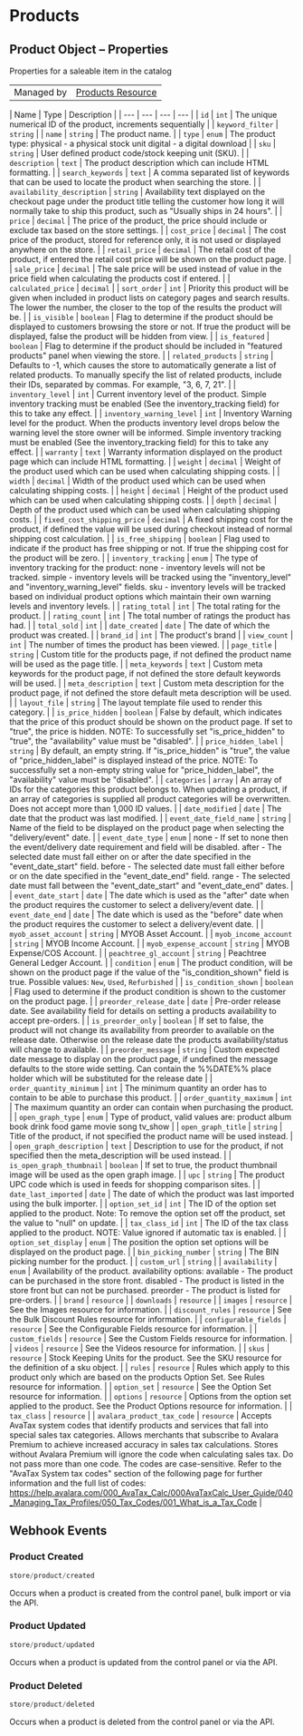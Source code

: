# Products

## Product Object – Properties

Properties for a saleable item in the catalog

|||
|---|---|
| Managed by | [Products Resource](/api/?BasicAuth#products-resource)

| Name | Type | Description |
| --- | --- | --- | --- |
| `id` | `int` | The unique numerical ID of the product, increments sequentially |
| `keyword_filter` | `string` |
| `name` | `string` | The product name. |
| `type` | `enum` | The product type: physical - a physical stock unit digital - a digital download |
| `sku` | `string` | User defined product code/stock keeping unit (SKU). |
| `description` | `text` | The product description which can include HTML formatting. |
| `search_keywords` | `text` | A comma separated list of keywords that can be used to locate the product when searching the store. |
| `availability_description` | `string` | Availability text displayed on the checkout page under the product title telling the customer how long it will normally take to ship this product, such as "Usually ships in 24 hours". |
| `price` | `decimal` | The price of the product, the price should include or exclude tax based on the store settings. |
| `cost_price` | `decimal` | The cost price of the product, stored for reference only, it is not used or displayed anywhere on the store. |
| `retail_price` | `decimal` | The retail cost of the product, if entered the retail cost price will be shown on the product page. |
| `sale_price` | `decimal` | The sale price will be used instead of value in the price field when calculating the products cost if entered. |
| `calculated_price` | `decimal` |
| `sort_order` | `int` | Priority this product will be given when included in product lists on category pages and search results. The lower the number, the closer to the top of the results the product will be. |
| `is_visible` | `boolean` | Flag to determine if the product should be displayed to customers browsing the store or not. If true the product will be displayed, false the product will be hidden from view. |
| `is_featured` | `boolean` | Flag to determine if the product should be included in "featured products" panel when viewing the store. |
| `related_products` | `string` | Defaults to -1, which causes the store to automatically generate a list of related products. To manually specify the list of related products, include their IDs, separated by commas. For example, "3, 6, 7, 21". |
| `inventory_level` | `int` | Current inventory level of the product. Simple inventory tracking must be enabled (See the inventory_tracking field) for this to take any effect. |
| `inventory_warning_level` | `int` | Inventory Warning level for the product. When the products inventory level drops below the warning level the store owner will be informed. Simple inventory tracking must be enabled (See the inventory_tracking field) for this to take any effect. |
| `warranty` | `text` | Warranty information displayed on the product page which can include HTML formatting. |
| `weight` | `decimal` | Weight of the product used which can be used when calculating shipping costs. |
| `width` | `decimal` | Width of the product used which can be used when calculating shipping costs. |
| `height` | `decimal` | Height of the product used which can be used when calculating shipping costs. |
| `depth` | `decimal` | Depth of the product used which can be used when calculating shipping costs. |
| `fixed_cost_shipping_price` | `decimal` | A fixed shipping cost for the product, if defined the value will be used during checkout instead of normal shipping cost calculation. |
| `is_free_shipping` | `boolean` | Flag used to indicate if the product has free shipping or not. If true the shipping cost for the product will be zero. |
| `inventory_tracking` | `enum` | The type of inventory tracking for the product: none - inventory levels will not be tracked. simple - inventory levels will be tracked using the "inventory_level" and "inventory_warning_level" fields. sku - inventory levels will be tracked based on individual product options which maintain their own warning levels and inventory levels. |
| `rating_total` | `int` | The total rating for the product. |
| `rating_count` | `int` | The total number of ratings the product has had. |
| `total_sold` | `int` |
| `date_created` | `date` | The date of which the product was created. |
| `brand_id` | `int` | The product's brand |
| `view_count` | `int` | The number of times the product has been viewed. |
| `page_title` | `string` | Custom title for the products page, if not defined the product name will be used as the page title. |
| `meta_keywords` | `text` | Custom meta keywords for the product page, if not defined the store default keywords will be used. |
| `meta_description` | `text` | Custom meta description for the product page, if not defined the store default meta description will be used. |
| `layout_file` | `string` | The layout template file used to render this category. |
| `is_price_hidden` | `boolean` | False by default, which indicates that the price of this product should be shown on the product page. If set to "true", the price is hidden. NOTE: To successfully set "is_price_hidden" to "true", the "availability" value must be "disabled". |
| `price_hidden_label` | `string` | By default, an empty string. If "is_price_hidden" is "true", the value of "price_hidden_label" is displayed instead of the price. NOTE: To successfully set a non-empty string value for "price_hidden_label", the "availability" value must be "disabled". |
| `categories` | `array` | An array of IDs for the categories this product belongs to. When updating a product, if an array of categories is supplied all product categories will be overwritten. Does not accept more than 1,000 ID values. |
| `date_modified` | `date` | The date that the product was last modified. |
| `event_date_field_name` | `string` | Name of the field to be displayed on the product page when selecting the "delivery/event" date. |
| `event_date_type` | `enum` | none - If set to none then the event/delivery date requirement and field will be disabled. after - The selected date must fall either on or after the date specified in the "event_date_start" field. before - The selected date must fall either before or on the date specified in the "event_date_end" field. range - The selected date must fall between the "event_date_start" and "event_date_end" dates. |
| `event_date_start` | `date` | The date which is used as the "after" date when the product requires the customer to select a delivery/event date. |
| `event_date_end` | `date` | The date which is used as the "before" date when the product requires the customer to select a delivery/event date. |
| `myob_asset_account` | `string` | MYOB Asset Account. |
| `myob_income_account` | `string` | MYOB Income Account. |
| `myob_expense_account` | `string` | MYOB Expense/COS Account. |
| `peachtree_gl_account` | `string` | Peachtree General Ledger Account. |
| `condition` | `enum` | The product condition, will be shown on the product page if the value of the "is_condition_shown" field is true. Possible values: `New`, `Used`, `Refurbished` |
| `is_condition_shown` | `boolean` | Flag used to determine if the product condition is shown to the customer on the product page. |
| `preorder_release_date` | `date` | Pre-order release date. See availability field for details on setting a products availability to accept pre-orders. |
| `is_preorder_only` | `boolean` | If set to false, the product will not change its availability from preorder to available on the release date. Otherwise on the release date the products availability/status will change to available. |
| `preorder_message` | `string` | Custom expected date message to display on the product page, if undefined the message defaults to the store wide setting. Can contain the %%DATE%% place holder which will be substituted for the release date |
| `order_quantity_minimum` | `int` | The minimum quantity an order has to contain to be able to purchase this product. |
| `order_quantity_maximum` | `int` | The maximum quantity an order can contain when purchasing the product. |
| `open_graph_type` | `enum` | Type of product, valid values are: product album book drink food game movie song tv_show |
| `open_graph_title` | `string` | Title of the product, if not specified the product name will be used instead. |
| `open_graph_description` | `text` | Description to use for the product, if not specified then the meta_description will be used instead. |
| `is_open_graph_thumbnail` | `boolean` | If set to true, the product thumbnail image will be used as the open graph image. |
| `upc` | `string` | The product UPC code which is used in feeds for shopping comparison sites. |
| `date_last_imported` | `date` | The date of which the product was last imported using the bulk importer. |
| `option_set_id` | `int` | The ID of the option set applied to the product. Note: To remove the option set off the product, set the value to "null" on update. |
| `tax_class_id` | `int` | The ID of the tax class applied to the product. NOTE: Value ignored if automatic tax is enabled. |
| `option_set_display` | `enum` | The position the option set options will be displayed on the product page. |
| `bin_picking_number` | `string` | The BIN picking number for the product. |
| `custom_url` | `string` |
| `availability` | `enum` | Availability of the product. availability options: available - The product can be purchased in the store front. disabled - The product is listed in the store front but can not be purchased. preorder - The product is listed for pre-orders. |
| `brand` | `resource` |
| `downloads` | `resource` |
| `images` | `resource` | See the Images resource for information. |
| `discount_rules` | `resource` | See the Bulk Discount Rules resource for information. |
| `configurable_fields` | `resource` | See the Configurable Fields resource for information. |
| `custom_fields` | `resource` | See the Custom Fields resource for information. |
| `videos` | `resource` | See the Videos resource for information. |
| `skus` | `resource` | Stock Keeping Units for the product. See the SKU resource for the definition of a sku object. |
| `rules` | `resource` | Rules which apply to this product only which are based on the products Option Set. See Rules resource for information. |
| `option_set` | `resource` | See the Option Set resource for information. |
| `options` | `resource` | Options from the option set applied to the product. See the Product Options resource for information. |
| `tax_class` | `resource` |
| `avalara_product_tax_code` | `resource` | Accepts AvaTax system codes that identify products and services that fall into special sales tax categories. Allows merchants that subscribe to Avalara Premium to achieve increased accuracy in sales tax calculations. Stores without Avalara Premium will ignore the code when calculating sales tax. Do not pass more than one code. The codes are case-sensitive. Refer to the "AvaTax System tax codes" section of the following page for further information and the full list of codes: https://help.avalara.com/000_AvaTax_Calc/000AvaTaxCalc_User_Guide/040_Managing_Tax_Profiles/050_Tax_Codes/001_What_is_a_Tax_Code |

## Webhook Events

### Product Created

```js
store/product/created
```

Occurs when a product is created from the control panel, bulk import or via the API.

### Product Updated

```js
store/product/updated
```

Occurs when a product is updated from the control panel or via the API.


### Product Deleted

```js
store/product/deleted
```

Occurs when a product is deleted from the control panel or via the API.

